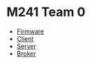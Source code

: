 # M241 Team 0

- [Firmware](./M241.Firmware/README.md)
- [Client](./M241.Client/README.md)
- [Server](./M241.Server)
- [Broker](./M241.Broker/README.md)
